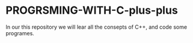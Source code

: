 # PROGRSMING-WITH-C-plus-plus

In our this repository we will lear all the consepts of C++,
and code some programes.
